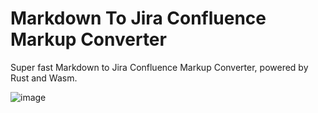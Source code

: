 # Markdown To Jira Confluence Markup Converter

Super fast Markdown to Jira Confluence Markup Converter, powered by Rust and Wasm.

![image](https://github.com/user-attachments/assets/ec5891f7-f51c-4243-aa12-a33bbe42e1b7)

